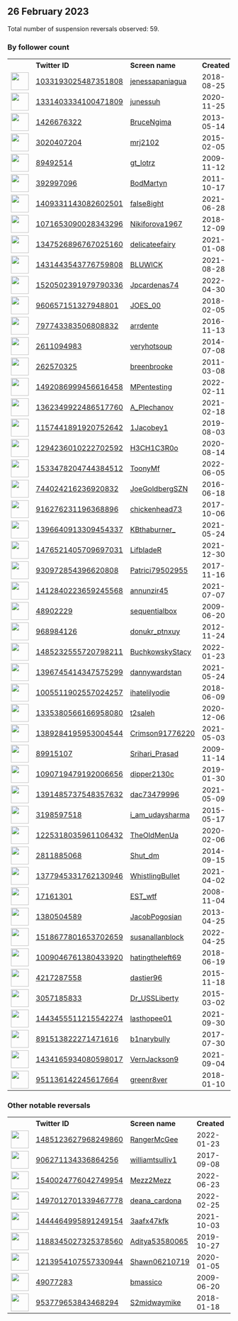 
## 26 February 2023
Total number of suspension reversals observed: 59.

### By follower count
<table><tr><th></th><th align="left">Twitter ID</th><th align="left">Screen name</th>
<th align="left">Created</th><th align="left">Status</th><th align="left">Suspended</th><th align="left">Followers</th>
<tr><td><a href="https://pbs.twimg.com/profile_images/1628502347797397504/AeXh_JDf_normal.jpg"><img src="https://pbs.twimg.com/profile_images/1628502347797397504/AeXh_JDf_normal.jpg" width="40px" height="40px" align="center"/></a></td><td><a href="https://twitter.com/intent/user?user_id=1033193025487351808">1033193025487351808</a></td><td><a href="https://twitter.com/jenessapaniagua">jenessapaniagua</a></td><td>2018-08-25</td><td align="center"></td><td>2022-04-06</td><td>479789</td></tr>
<tr><td><a href="https://pbs.twimg.com/profile_images/1629608970993414144/x78y_rKb_normal.jpg"><img src="https://pbs.twimg.com/profile_images/1629608970993414144/x78y_rKb_normal.jpg" width="40px" height="40px" align="center"/></a></td><td><a href="https://twitter.com/intent/user?user_id=1331403334100471809">1331403334100471809</a></td><td><a href="https://twitter.com/junessuh">junessuh</a></td><td>2020-11-25</td><td align="center"></td><td>2023-02-16</td><td>44975</td></tr>
<tr><td><a href="https://pbs.twimg.com/profile_images/1476172875166007297/HVvGCpQL_normal.jpg"><img src="https://pbs.twimg.com/profile_images/1476172875166007297/HVvGCpQL_normal.jpg" width="40px" height="40px" align="center"/></a></td><td><a href="https://twitter.com/intent/user?user_id=1426676322">1426676322</a></td><td><a href="https://twitter.com/BruceNgima">BruceNgima</a></td><td>2013-05-14</td><td align="center"></td><td>2023-02-19</td><td>8692</td></tr>
<tr><td><a href="https://pbs.twimg.com/profile_images/1625067407801720833/KO5db0nJ_normal.jpg"><img src="https://pbs.twimg.com/profile_images/1625067407801720833/KO5db0nJ_normal.jpg" width="40px" height="40px" align="center"/></a></td><td><a href="https://twitter.com/intent/user?user_id=3020407204">3020407204</a></td><td><a href="https://twitter.com/mrj2102">mrj2102</a></td><td>2015-02-05</td><td align="center"></td><td>2022-08-10</td><td>6655</td></tr>
<tr><td><a href="https://pbs.twimg.com/profile_images/1492495042220597263/-EQEM2Z7_normal.jpg"><img src="https://pbs.twimg.com/profile_images/1492495042220597263/-EQEM2Z7_normal.jpg" width="40px" height="40px" align="center"/></a></td><td><a href="https://twitter.com/intent/user?user_id=89492514">89492514</a></td><td><a href="https://twitter.com/gt_lotrz">gt_lotrz</a></td><td>2009-11-12</td><td align="center"></td><td>2022-03-15</td><td>6100</td></tr>
<tr><td><a href="https://pbs.twimg.com/profile_images/1229817051021283328/8Mz3Ckd1_normal.jpg"><img src="https://pbs.twimg.com/profile_images/1229817051021283328/8Mz3Ckd1_normal.jpg" width="40px" height="40px" align="center"/></a></td><td><a href="https://twitter.com/intent/user?user_id=392997096">392997096</a></td><td><a href="https://twitter.com/BodMartyn">BodMartyn</a></td><td>2011-10-17</td><td align="center"></td><td>2022-03-13</td><td>5116</td></tr>
<tr><td><a href="https://pbs.twimg.com/profile_images/1629542961443897345/DluMa33i_normal.jpg"><img src="https://pbs.twimg.com/profile_images/1629542961443897345/DluMa33i_normal.jpg" width="40px" height="40px" align="center"/></a></td><td><a href="https://twitter.com/intent/user?user_id=1409331143082602501">1409331143082602501</a></td><td><a href="https://twitter.com/faIse8ight">faIse8ight</a></td><td>2021-06-28</td><td align="center"></td><td></td><td>2572</td></tr>
<tr><td><a href="https://pbs.twimg.com/profile_images/1626925980169150464/73XhVEKa_normal.jpg"><img src="https://pbs.twimg.com/profile_images/1626925980169150464/73XhVEKa_normal.jpg" width="40px" height="40px" align="center"/></a></td><td><a href="https://twitter.com/intent/user?user_id=1071653090028343296">1071653090028343296</a></td><td><a href="https://twitter.com/Nikiforova1967">Nikiforova1967</a></td><td>2018-12-09</td><td align="center">🔒</td><td>2022-04-03</td><td>2212</td></tr>
<tr><td><a href="https://pbs.twimg.com/profile_images/1584735616822312960/S6vgA15U_normal.jpg"><img src="https://pbs.twimg.com/profile_images/1584735616822312960/S6vgA15U_normal.jpg" width="40px" height="40px" align="center"/></a></td><td><a href="https://twitter.com/intent/user?user_id=1347526896767025160">1347526896767025160</a></td><td><a href="https://twitter.com/delicateefairy">delicateefairy</a></td><td>2021-01-08</td><td align="center"></td><td>2023-02-18</td><td>1717</td></tr>
<tr><td><a href="https://pbs.twimg.com/profile_images/1505404072043687938/RR9eeRMB_normal.jpg"><img src="https://pbs.twimg.com/profile_images/1505404072043687938/RR9eeRMB_normal.jpg" width="40px" height="40px" align="center"/></a></td><td><a href="https://twitter.com/intent/user?user_id=1431443543776759808">1431443543776759808</a></td><td><a href="https://twitter.com/BLUWICK">BLUWICK</a></td><td>2021-08-28</td><td align="center"></td><td>2022-03-24</td><td>1623</td></tr>
<tr><td><a href="https://pbs.twimg.com/profile_images/1563288220921581568/wqvHK_-K_normal.jpg"><img src="https://pbs.twimg.com/profile_images/1563288220921581568/wqvHK_-K_normal.jpg" width="40px" height="40px" align="center"/></a></td><td><a href="https://twitter.com/intent/user?user_id=1520502391979790336">1520502391979790336</a></td><td><a href="https://twitter.com/Jpcardenas74">Jpcardenas74</a></td><td>2022-04-30</td><td align="center"></td><td>2022-09-01</td><td>1388</td></tr>
<tr><td><a href="https://pbs.twimg.com/profile_images/1191563700840402946/Mm68LQMa_normal.jpg"><img src="https://pbs.twimg.com/profile_images/1191563700840402946/Mm68LQMa_normal.jpg" width="40px" height="40px" align="center"/></a></td><td><a href="https://twitter.com/intent/user?user_id=960657151327948801">960657151327948801</a></td><td><a href="https://twitter.com/JOES_00">JOES_00</a></td><td>2018-02-05</td><td align="center"></td><td></td><td>1301</td></tr>
<tr><td><a href="https://pbs.twimg.com/profile_images/1489519512928108544/kL-EqwMR_normal.jpg"><img src="https://pbs.twimg.com/profile_images/1489519512928108544/kL-EqwMR_normal.jpg" width="40px" height="40px" align="center"/></a></td><td><a href="https://twitter.com/intent/user?user_id=797743383506808832">797743383506808832</a></td><td><a href="https://twitter.com/arrdente">arrdente</a></td><td>2016-11-13</td><td align="center"></td><td>2022-09-23</td><td>1257</td></tr>
<tr><td><a href="https://pbs.twimg.com/profile_images/1589284190696136704/znWTUBCm_normal.jpg"><img src="https://pbs.twimg.com/profile_images/1589284190696136704/znWTUBCm_normal.jpg" width="40px" height="40px" align="center"/></a></td><td><a href="https://twitter.com/intent/user?user_id=2611094983">2611094983</a></td><td><a href="https://twitter.com/veryhotsoup">veryhotsoup</a></td><td>2014-07-08</td><td align="center"></td><td>2023-01-31</td><td>1227</td></tr>
<tr><td><a href="https://pbs.twimg.com/profile_images/1146207765578338309/O_MGptzZ_normal.jpg"><img src="https://pbs.twimg.com/profile_images/1146207765578338309/O_MGptzZ_normal.jpg" width="40px" height="40px" align="center"/></a></td><td><a href="https://twitter.com/intent/user?user_id=262570325">262570325</a></td><td><a href="https://twitter.com/breenbrooke">breenbrooke</a></td><td>2011-03-08</td><td align="center"></td><td></td><td>1213</td></tr>
<tr><td><a href="https://pbs.twimg.com/profile_images/1589471244721831936/5uYPBG_T_normal.jpg"><img src="https://pbs.twimg.com/profile_images/1589471244721831936/5uYPBG_T_normal.jpg" width="40px" height="40px" align="center"/></a></td><td><a href="https://twitter.com/intent/user?user_id=1492086999456616458">1492086999456616458</a></td><td><a href="https://twitter.com/MPentesting">MPentesting</a></td><td>2022-02-11</td><td align="center">🔒</td><td>2023-02-14</td><td>960</td></tr>
<tr><td><a href="https://pbs.twimg.com/profile_images/1466340637532381186/KMyifCLo_normal.jpg"><img src="https://pbs.twimg.com/profile_images/1466340637532381186/KMyifCLo_normal.jpg" width="40px" height="40px" align="center"/></a></td><td><a href="https://twitter.com/intent/user?user_id=1362349922486517760">1362349922486517760</a></td><td><a href="https://twitter.com/A_Plechanov">A_Plechanov</a></td><td>2021-02-18</td><td align="center">🔒</td><td>2022-03-19</td><td>931</td></tr>
<tr><td><a href="https://pbs.twimg.com/profile_images/1205273775832473602/SoC0zGg3_normal.jpg"><img src="https://pbs.twimg.com/profile_images/1205273775832473602/SoC0zGg3_normal.jpg" width="40px" height="40px" align="center"/></a></td><td><a href="https://twitter.com/intent/user?user_id=1157441891920752642">1157441891920752642</a></td><td><a href="https://twitter.com/1Jacobey1">1Jacobey1</a></td><td>2019-08-03</td><td align="center"></td><td></td><td>706</td></tr>
<tr><td><a href="https://pbs.twimg.com/profile_images/1486464841514565636/altHoBey_normal.jpg"><img src="https://pbs.twimg.com/profile_images/1486464841514565636/altHoBey_normal.jpg" width="40px" height="40px" align="center"/></a></td><td><a href="https://twitter.com/intent/user?user_id=1294236010222702592">1294236010222702592</a></td><td><a href="https://twitter.com/H3CH1C3R0o">H3CH1C3R0o</a></td><td>2020-08-14</td><td align="center"></td><td>2023-02-17</td><td>701</td></tr>
<tr><td><a href="https://pbs.twimg.com/profile_images/1567975176125534216/saSbspav_normal.jpg"><img src="https://pbs.twimg.com/profile_images/1567975176125534216/saSbspav_normal.jpg" width="40px" height="40px" align="center"/></a></td><td><a href="https://twitter.com/intent/user?user_id=1533478204744384512">1533478204744384512</a></td><td><a href="https://twitter.com/ToonyMf">ToonyMf</a></td><td>2022-06-05</td><td align="center"></td><td>2022-09-11</td><td>581</td></tr>
<tr><td><a href="https://pbs.twimg.com/profile_images/1629406193578827783/RyxU_urq_normal.jpg"><img src="https://pbs.twimg.com/profile_images/1629406193578827783/RyxU_urq_normal.jpg" width="40px" height="40px" align="center"/></a></td><td><a href="https://twitter.com/intent/user?user_id=744024216236920832">744024216236920832</a></td><td><a href="https://twitter.com/JoeGoldbergSZN">JoeGoldbergSZN</a></td><td>2016-06-18</td><td align="center"></td><td>2022-08-14</td><td>421</td></tr>
<tr><td><a href="https://pbs.twimg.com/profile_images/1629580069273231363/TfDNeYCo_normal.jpg"><img src="https://pbs.twimg.com/profile_images/1629580069273231363/TfDNeYCo_normal.jpg" width="40px" height="40px" align="center"/></a></td><td><a href="https://twitter.com/intent/user?user_id=916276231196368896">916276231196368896</a></td><td><a href="https://twitter.com/chickenhead73">chickenhead73</a></td><td>2017-10-06</td><td align="center"></td><td>2022-12-05</td><td>394</td></tr>
<tr><td><a href="https://pbs.twimg.com/profile_images/1475126270279233539/D0xZ0_Ym_normal.jpg"><img src="https://pbs.twimg.com/profile_images/1475126270279233539/D0xZ0_Ym_normal.jpg" width="40px" height="40px" align="center"/></a></td><td><a href="https://twitter.com/intent/user?user_id=1396640913309454337">1396640913309454337</a></td><td><a href="https://twitter.com/KBthaburner_">KBthaburner_</a></td><td>2021-05-24</td><td align="center"></td><td></td><td>391</td></tr>
<tr><td><a href="https://pbs.twimg.com/profile_images/1535720272820568064/wTNFfXUI_normal.jpg"><img src="https://pbs.twimg.com/profile_images/1535720272820568064/wTNFfXUI_normal.jpg" width="40px" height="40px" align="center"/></a></td><td><a href="https://twitter.com/intent/user?user_id=1476521405709697031">1476521405709697031</a></td><td><a href="https://twitter.com/LifbladeR">LifbladeR</a></td><td>2021-12-30</td><td align="center"></td><td>2022-07-28</td><td>389</td></tr>
<tr><td><a href="https://pbs.twimg.com/profile_images/931067926265901056/VfnzZ9AO_normal.jpg"><img src="https://pbs.twimg.com/profile_images/931067926265901056/VfnzZ9AO_normal.jpg" width="40px" height="40px" align="center"/></a></td><td><a href="https://twitter.com/intent/user?user_id=930972854396620808">930972854396620808</a></td><td><a href="https://twitter.com/Patrici79502955">Patrici79502955</a></td><td>2017-11-16</td><td align="center"></td><td>2023-02-19</td><td>378</td></tr>
<tr><td><a href="https://pbs.twimg.com/profile_images/1412840940625145868/5LIxU4pg_normal.jpg"><img src="https://pbs.twimg.com/profile_images/1412840940625145868/5LIxU4pg_normal.jpg" width="40px" height="40px" align="center"/></a></td><td><a href="https://twitter.com/intent/user?user_id=1412840223659245568">1412840223659245568</a></td><td><a href="https://twitter.com/annunzir45">annunzir45</a></td><td>2021-07-07</td><td align="center">🔒</td><td>2022-06-25</td><td>367</td></tr>
<tr><td><a href="https://pbs.twimg.com/profile_images/1328797990576922625/tbU6s3fV_normal.jpg"><img src="https://pbs.twimg.com/profile_images/1328797990576922625/tbU6s3fV_normal.jpg" width="40px" height="40px" align="center"/></a></td><td><a href="https://twitter.com/intent/user?user_id=48902229">48902229</a></td><td><a href="https://twitter.com/sequentialbox">sequentialbox</a></td><td>2009-06-20</td><td align="center">🔒</td><td></td><td>342</td></tr>
<tr><td><a href="https://pbs.twimg.com/profile_images/1351507846953889802/0iWlceN__normal.jpg"><img src="https://pbs.twimg.com/profile_images/1351507846953889802/0iWlceN__normal.jpg" width="40px" height="40px" align="center"/></a></td><td><a href="https://twitter.com/intent/user?user_id=968984126">968984126</a></td><td><a href="https://twitter.com/donukr_ptnxuy">donukr_ptnxuy</a></td><td>2012-11-24</td><td align="center"></td><td>2022-05-12</td><td>326</td></tr>
<tr><td><a href="https://pbs.twimg.com/profile_images/1487212925399961600/Efe3F7lh_normal.jpg"><img src="https://pbs.twimg.com/profile_images/1487212925399961600/Efe3F7lh_normal.jpg" width="40px" height="40px" align="center"/></a></td><td><a href="https://twitter.com/intent/user?user_id=1485232555720798211">1485232555720798211</a></td><td><a href="https://twitter.com/BuchkowskyStacy">BuchkowskyStacy</a></td><td>2022-01-23</td><td align="center"></td><td>2022-12-12</td><td>295</td></tr>
<tr><td><a href="https://pbs.twimg.com/profile_images/1599154845356793860/nbWvNq3V_normal.jpg"><img src="https://pbs.twimg.com/profile_images/1599154845356793860/nbWvNq3V_normal.jpg" width="40px" height="40px" align="center"/></a></td><td><a href="https://twitter.com/intent/user?user_id=1396745414347575299">1396745414347575299</a></td><td><a href="https://twitter.com/dannywardstan">dannywardstan</a></td><td>2021-05-24</td><td align="center"></td><td>2022-12-11</td><td>294</td></tr>
<tr><td><a href="https://pbs.twimg.com/profile_images/1628575111572779011/iiFc8pys_normal.jpg"><img src="https://pbs.twimg.com/profile_images/1628575111572779011/iiFc8pys_normal.jpg" width="40px" height="40px" align="center"/></a></td><td><a href="https://twitter.com/intent/user?user_id=1005511902557024257">1005511902557024257</a></td><td><a href="https://twitter.com/ihatelilyodie">ihatelilyodie</a></td><td>2018-06-09</td><td align="center"></td><td>2022-09-16</td><td>289</td></tr>
<tr><td><a href="https://pbs.twimg.com/profile_images/1483039023287386117/7MimmSPM_normal.jpg"><img src="https://pbs.twimg.com/profile_images/1483039023287386117/7MimmSPM_normal.jpg" width="40px" height="40px" align="center"/></a></td><td><a href="https://twitter.com/intent/user?user_id=1335380566166958080">1335380566166958080</a></td><td><a href="https://twitter.com/t2saleh">t2saleh</a></td><td>2020-12-06</td><td align="center"></td><td>2022-06-03</td><td>278</td></tr>
<tr><td><a href="https://pbs.twimg.com/profile_images/1503939834129256449/uV7C_Ncf_normal.jpg"><img src="https://pbs.twimg.com/profile_images/1503939834129256449/uV7C_Ncf_normal.jpg" width="40px" height="40px" align="center"/></a></td><td><a href="https://twitter.com/intent/user?user_id=1389284195953004544">1389284195953004544</a></td><td><a href="https://twitter.com/Crimson91776220">Crimson91776220</a></td><td>2021-05-03</td><td align="center"></td><td>2022-12-30</td><td>267</td></tr>
<tr><td><a href="https://pbs.twimg.com/profile_images/1311633709808840706/Smnr97Df_normal.jpg"><img src="https://pbs.twimg.com/profile_images/1311633709808840706/Smnr97Df_normal.jpg" width="40px" height="40px" align="center"/></a></td><td><a href="https://twitter.com/intent/user?user_id=89915107">89915107</a></td><td><a href="https://twitter.com/Srihari_Prasad">Srihari_Prasad</a></td><td>2009-11-14</td><td align="center"></td><td></td><td>235</td></tr>
<tr><td><a href="https://pbs.twimg.com/profile_images/1427368216075059208/1GwLH5mY_normal.jpg"><img src="https://pbs.twimg.com/profile_images/1427368216075059208/1GwLH5mY_normal.jpg" width="40px" height="40px" align="center"/></a></td><td><a href="https://twitter.com/intent/user?user_id=1090719479192006656">1090719479192006656</a></td><td><a href="https://twitter.com/dipper2130c">dipper2130c</a></td><td>2019-01-30</td><td align="center"></td><td>2022-08-11</td><td>183</td></tr>
<tr><td><a href="https://pbs.twimg.com/profile_images/1404329058972979201/Z092saT5_normal.jpg"><img src="https://pbs.twimg.com/profile_images/1404329058972979201/Z092saT5_normal.jpg" width="40px" height="40px" align="center"/></a></td><td><a href="https://twitter.com/intent/user?user_id=1391485737548357632">1391485737548357632</a></td><td><a href="https://twitter.com/dac73479996">dac73479996</a></td><td>2021-05-09</td><td align="center"></td><td>2022-12-31</td><td>146</td></tr>
<tr><td><a href="https://pbs.twimg.com/profile_images/1192839296706723841/W8xwWnvG_normal.jpg"><img src="https://pbs.twimg.com/profile_images/1192839296706723841/W8xwWnvG_normal.jpg" width="40px" height="40px" align="center"/></a></td><td><a href="https://twitter.com/intent/user?user_id=3198597518">3198597518</a></td><td><a href="https://twitter.com/i_am_udaysharma">i_am_udaysharma</a></td><td>2015-05-17</td><td align="center"></td><td></td><td>125</td></tr>
<tr><td><a href="https://pbs.twimg.com/profile_images/1555129518721056768/tcT6OabF_normal.jpg"><img src="https://pbs.twimg.com/profile_images/1555129518721056768/tcT6OabF_normal.jpg" width="40px" height="40px" align="center"/></a></td><td><a href="https://twitter.com/intent/user?user_id=1225318035961106432">1225318035961106432</a></td><td><a href="https://twitter.com/TheOldMenUa">TheOldMenUa</a></td><td>2020-02-06</td><td align="center"></td><td>2022-08-08</td><td>121</td></tr>
<tr><td><a href="https://pbs.twimg.com/profile_images/511613380075855873/_DstLMLO_normal.jpeg"><img src="https://pbs.twimg.com/profile_images/511613380075855873/_DstLMLO_normal.jpeg" width="40px" height="40px" align="center"/></a></td><td><a href="https://twitter.com/intent/user?user_id=2811885068">2811885068</a></td><td><a href="https://twitter.com/Shut_dm">Shut_dm</a></td><td>2014-09-15</td><td align="center"></td><td>2022-10-12</td><td>119</td></tr>
<tr><td><a href="https://pbs.twimg.com/profile_images/1476911748535959553/h6IKJR39_normal.jpg"><img src="https://pbs.twimg.com/profile_images/1476911748535959553/h6IKJR39_normal.jpg" width="40px" height="40px" align="center"/></a></td><td><a href="https://twitter.com/intent/user?user_id=1377945331762130946">1377945331762130946</a></td><td><a href="https://twitter.com/WhistlingBullet">WhistlingBullet</a></td><td>2021-04-02</td><td align="center"></td><td></td><td>108</td></tr>
<tr><td><a href="https://pbs.twimg.com/profile_images/2620145030/uve904ckyvv3w6gosvok_normal.jpeg"><img src="https://pbs.twimg.com/profile_images/2620145030/uve904ckyvv3w6gosvok_normal.jpeg" width="40px" height="40px" align="center"/></a></td><td><a href="https://twitter.com/intent/user?user_id=17161301">17161301</a></td><td><a href="https://twitter.com/EST_wtf">EST_wtf</a></td><td>2008-11-04</td><td align="center"></td><td>2022-10-29</td><td>102</td></tr>
<tr><td><a href="https://pbs.twimg.com/profile_images/1344701824142635008/nLq8NCfy_normal.jpg"><img src="https://pbs.twimg.com/profile_images/1344701824142635008/nLq8NCfy_normal.jpg" width="40px" height="40px" align="center"/></a></td><td><a href="https://twitter.com/intent/user?user_id=1380504589">1380504589</a></td><td><a href="https://twitter.com/JacobPogosian">JacobPogosian</a></td><td>2013-04-25</td><td align="center"></td><td>2022-10-08</td><td>96</td></tr>
<tr><td><a href="https://pbs.twimg.com/profile_images/1523238841582247937/Ff1q9c9u_normal.jpg"><img src="https://pbs.twimg.com/profile_images/1523238841582247937/Ff1q9c9u_normal.jpg" width="40px" height="40px" align="center"/></a></td><td><a href="https://twitter.com/intent/user?user_id=1518677801653702659">1518677801653702659</a></td><td><a href="https://twitter.com/susanallanblock">susanallanblock</a></td><td>2022-04-25</td><td align="center"></td><td>2022-08-06</td><td>87</td></tr>
<tr><td><a href="https://pbs.twimg.com/profile_images/1623439678165729283/5Pkrt_U3_normal.jpg"><img src="https://pbs.twimg.com/profile_images/1623439678165729283/5Pkrt_U3_normal.jpg" width="40px" height="40px" align="center"/></a></td><td><a href="https://twitter.com/intent/user?user_id=1009046761380433920">1009046761380433920</a></td><td><a href="https://twitter.com/hatingtheleft69">hatingtheleft69</a></td><td>2018-06-19</td><td align="center"></td><td>2023-02-18</td><td>59</td></tr>
<tr><td><a href="https://pbs.twimg.com/profile_images/666928132289622016/XoaTSDmW_normal.jpg"><img src="https://pbs.twimg.com/profile_images/666928132289622016/XoaTSDmW_normal.jpg" width="40px" height="40px" align="center"/></a></td><td><a href="https://twitter.com/intent/user?user_id=4217287558">4217287558</a></td><td><a href="https://twitter.com/dastier96">dastier96</a></td><td>2015-11-18</td><td align="center"></td><td></td><td>49</td></tr>
<tr><td><a href="https://pbs.twimg.com/profile_images/1312377431517519875/EZU2DUHG_normal.jpg"><img src="https://pbs.twimg.com/profile_images/1312377431517519875/EZU2DUHG_normal.jpg" width="40px" height="40px" align="center"/></a></td><td><a href="https://twitter.com/intent/user?user_id=3057185833">3057185833</a></td><td><a href="https://twitter.com/Dr_USSLiberty">Dr_USSLiberty</a></td><td>2015-03-02</td><td align="center"></td><td>2022-10-14</td><td>35</td></tr>
<tr><td><a href="https://pbs.twimg.com/profile_images/1587254478092218368/PZXhgr87_normal.jpg"><img src="https://pbs.twimg.com/profile_images/1587254478092218368/PZXhgr87_normal.jpg" width="40px" height="40px" align="center"/></a></td><td><a href="https://twitter.com/intent/user?user_id=1443455511215542274">1443455511215542274</a></td><td><a href="https://twitter.com/lasthopee01">lasthopee01</a></td><td>2021-09-30</td><td align="center"></td><td>2023-02-19</td><td>28</td></tr>
<tr><td><a href="https://pbs.twimg.com/profile_images/1393954575506345984/kR6w3GWJ_normal.jpg"><img src="https://pbs.twimg.com/profile_images/1393954575506345984/kR6w3GWJ_normal.jpg" width="40px" height="40px" align="center"/></a></td><td><a href="https://twitter.com/intent/user?user_id=891513822271471616">891513822271471616</a></td><td><a href="https://twitter.com/b1narybully">b1narybully</a></td><td>2017-07-30</td><td align="center"></td><td>2022-02-13</td><td>26</td></tr>
<tr><td><a href="https://pbs.twimg.com/profile_images/1435279603480805382/JKa5ubtC_normal.jpg"><img src="https://pbs.twimg.com/profile_images/1435279603480805382/JKa5ubtC_normal.jpg" width="40px" height="40px" align="center"/></a></td><td><a href="https://twitter.com/intent/user?user_id=1434165934080598017">1434165934080598017</a></td><td><a href="https://twitter.com/VernJackson9">VernJackson9</a></td><td>2021-09-04</td><td align="center"></td><td></td><td>25</td></tr>
<tr><td><a href="https://pbs.twimg.com/profile_images/1133778429013385221/2XnKVzeO_normal.jpg"><img src="https://pbs.twimg.com/profile_images/1133778429013385221/2XnKVzeO_normal.jpg" width="40px" height="40px" align="center"/></a></td><td><a href="https://twitter.com/intent/user?user_id=951136142245617664">951136142245617664</a></td><td><a href="https://twitter.com/greenr8ver">greenr8ver</a></td><td>2018-01-10</td><td align="center"></td><td>2022-12-24</td><td>16</td></tr>
</table>

### Other notable reversals
<table><tr><th></th><th align="left">Twitter ID</th><th align="left">Screen name</th>
<th align="left">Created</th><th align="left">Status</th><th align="left">Suspended</th><th align="left">Followers</th>
<tr><td><a href="https://pbs.twimg.com/profile_images/1508612667820453891/mguK6CyR_normal.jpg"><img src="https://pbs.twimg.com/profile_images/1508612667820453891/mguK6CyR_normal.jpg" width="40px" height="40px" align="center"/></a></td><td><a href="https://twitter.com/intent/user?user_id=1485123627968249860">1485123627968249860</a></td><td><a href="https://twitter.com/RangerMcGee">RangerMcGee</a></td><td>2022-01-23</td><td align="center"></td><td>2023-02-18</td><td>12</td></tr>
<tr><td><a href="https://pbs.twimg.com/profile_images/1477706352743129100/35n5nKh-_normal.jpg"><img src="https://pbs.twimg.com/profile_images/1477706352743129100/35n5nKh-_normal.jpg" width="40px" height="40px" align="center"/></a></td><td><a href="https://twitter.com/intent/user?user_id=906271134336864256">906271134336864256</a></td><td><a href="https://twitter.com/williamtsulliv1">williamtsulliv1</a></td><td>2017-09-08</td><td align="center"></td><td>2022-07-17</td><td>0</td></tr>
<tr><td><a href="https://pbs.twimg.com/profile_images/1554145239295614976/yBHXL3U4_normal.jpg"><img src="https://pbs.twimg.com/profile_images/1554145239295614976/yBHXL3U4_normal.jpg" width="40px" height="40px" align="center"/></a></td><td><a href="https://twitter.com/intent/user?user_id=1540024776042749954">1540024776042749954</a></td><td><a href="https://twitter.com/Mezz2Mezz">Mezz2Mezz</a></td><td>2022-06-23</td><td align="center"></td><td>2022-11-22</td><td>3</td></tr>
<tr><td><a href="https://pbs.twimg.com/profile_images/1497012793916235779/VqZs4wq-_normal.jpg"><img src="https://pbs.twimg.com/profile_images/1497012793916235779/VqZs4wq-_normal.jpg" width="40px" height="40px" align="center"/></a></td><td><a href="https://twitter.com/intent/user?user_id=1497012701339467778">1497012701339467778</a></td><td><a href="https://twitter.com/deana_cardona">deana_cardona</a></td><td>2022-02-25</td><td align="center"></td><td>2023-01-15</td><td>12</td></tr>
<tr><td><a href="https://pbs.twimg.com/profile_images/1524482863244095488/KxRn7xQL_normal.jpg"><img src="https://pbs.twimg.com/profile_images/1524482863244095488/KxRn7xQL_normal.jpg" width="40px" height="40px" align="center"/></a></td><td><a href="https://twitter.com/intent/user?user_id=1444464995891249154">1444464995891249154</a></td><td><a href="https://twitter.com/3aafx47kfk">3aafx47kfk</a></td><td>2021-10-03</td><td align="center"></td><td>2022-09-05</td><td>3</td></tr>
<tr><td><a href="https://pbs.twimg.com/profile_images/1188346888174489606/Y5iGiCg4_normal.jpg"><img src="https://pbs.twimg.com/profile_images/1188346888174489606/Y5iGiCg4_normal.jpg" width="40px" height="40px" align="center"/></a></td><td><a href="https://twitter.com/intent/user?user_id=1188345027325378560">1188345027325378560</a></td><td><a href="https://twitter.com/Aditya53580065">Aditya53580065</a></td><td>2019-10-27</td><td align="center"></td><td>2022-09-23</td><td>15</td></tr>
<tr><td><a href="https://abs.twimg.com/sticky/default_profile_images/default_profile_normal.png"><img src="https://abs.twimg.com/sticky/default_profile_images/default_profile_normal.png" width="40px" height="40px" align="center"/></a></td><td><a href="https://twitter.com/intent/user?user_id=1213954107557330944">1213954107557330944</a></td><td><a href="https://twitter.com/Shawn06210719">Shawn06210719</a></td><td>2020-01-05</td><td align="center"></td><td>2022-07-15</td><td>1</td></tr>
<tr><td><a href="https://pbs.twimg.com/profile_images/399602102/Lament_Box_normal.JPG"><img src="https://pbs.twimg.com/profile_images/399602102/Lament_Box_normal.JPG" width="40px" height="40px" align="center"/></a></td><td><a href="https://twitter.com/intent/user?user_id=49077283">49077283</a></td><td><a href="https://twitter.com/bmassico">bmassico</a></td><td>2009-06-20</td><td align="center"></td><td></td><td>15</td></tr>
<tr><td><a href="https://pbs.twimg.com/profile_images/1092228616706875392/kqJRo5Ds_normal.jpg"><img src="https://pbs.twimg.com/profile_images/1092228616706875392/kqJRo5Ds_normal.jpg" width="40px" height="40px" align="center"/></a></td><td><a href="https://twitter.com/intent/user?user_id=953779653843468294">953779653843468294</a></td><td><a href="https://twitter.com/S2midwaymike">S2midwaymike</a></td><td>2018-01-18</td><td align="center"></td><td></td><td>10</td></tr>
</table>
